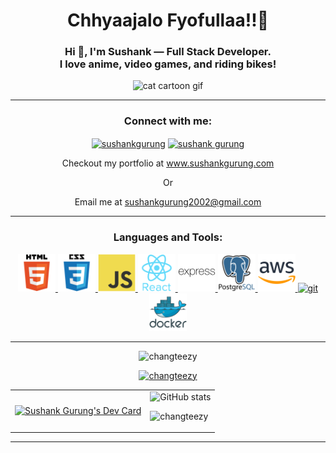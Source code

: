 <h1 align="center">Chhyaajalo Fyofullaa!!🙏</h1>

<h3 align="center">Hi 👋, I'm Sushank — Full Stack Developer. <br> I love anime, video games, and riding bikes!</h3>

<p align="center">
    <img src="https://media.giphy.com/media/1tTeNNilc8XAdlZTdV/giphy.gif" width="480" height="485" alt="cat cartoon gif"/>
</p>

<hr/>

<div align="center">
    <h3>Connect with me:</h3>
    <p>
        <a href="https://twitter.com/sushankgurung" target="blank"><img align="center" src="https://raw.githubusercontent.com/rahuldkjain/github-profile-readme-generator/master/src/images/icons/Social/twitter.svg" alt="sushankgurung" height="30" width="40" /></a>
        <a href="https://linkedin.com/in/sushank-gurung" target="blank"><img align="center" src="https://raw.githubusercontent.com/rahuldkjain/github-profile-readme-generator/master/src/images/icons/Social/linked-in-alt.svg" alt="sushank gurung" height="30" width="40" /></a>
    </p>
    <p>
        Checkout my portfolio at <a href="https://www.sushankgurung.com" target="_blank" rel="noreferrer">www.sushankgurung.com</a>
    </p>
    <p>Or</p>
    <p>
        Email me at <a href="mailto:sushankgurung2002@gmail.com">sushankgurung2002@gmail.com</a>
    </p>
</div>

<hr/>

<div align="center">
    <h3>Languages and Tools:</h3>
    <p>
        <a href="https://www.w3.org/html/" target="_blank" rel="noreferrer">
            <img src="https://raw.githubusercontent.com/devicons/devicon/master/icons/html5/html5-original-wordmark.svg" alt="html5" width="60" height="60"/>
        </a>
        <a href="https://www.w3schools.com/css/" target="_blank" rel="noreferrer">
            <img src="https://raw.githubusercontent.com/devicons/devicon/master/icons/css3/css3-original-wordmark.svg" alt="css3" width="60" height="60"/>
        </a>
        <a href="https://developer.mozilla.org/en-US/docs/Web/JavaScript" target="_blank" rel="noreferrer">
            <img src="https://raw.githubusercontent.com/devicons/devicon/master/icons/javascript/javascript-original.svg" alt="javascript" width="60" height="60"/>
        </a>
        <a href="https://reactjs.org/" target="_blank" rel="noreferrer">
            <img src="https://raw.githubusercontent.com/devicons/devicon/master/icons/react/react-original-wordmark.svg" alt="react" width="60" height="60"/>
        </a>
        <a href="https://expressjs.com" target="_blank" rel="noreferrer">
            <img src="https://raw.githubusercontent.com/devicons/devicon/master/icons/express/express-original-wordmark.svg" alt="express" width="60" height="60"/>
        </a>
        <a href="https://www.postgresql.org" target="_blank" rel="noreferrer">
            <img src="https://raw.githubusercontent.com/devicons/devicon/master/icons/postgresql/postgresql-original-wordmark.svg" alt="postgresql" width="60" height="60"/>
        </a>
        <a href="https://aws.amazon.com" target="_blank" rel="noreferrer">
            <img src="https://raw.githubusercontent.com/devicons/devicon/master/icons/amazonwebservices/amazonwebservices-original-wordmark.svg" alt="aws" width="60" height="60"/>
        </a>
        <a href="https://git-scm.com/" target="_blank" rel="noreferrer">
            <img src="https://www.vectorlogo.zone/logos/git-scm/git-scm-icon.svg" alt="git" width="60" height="60"/>
        </a>
        <a href="https://docker.com" target="_blank" rel="noreferrer">
            <img src="https://raw.githubusercontent.com/devicons/devicon/master/icons/docker/docker-original-wordmark.svg" alt="docker" width="60" height="60"/>
        </a>
    </p>
</div>

<hr/>

<p align="center"> <img src="https://komarev.com/ghpvc/?username=changteezy&label=Profile%20views&color=0e75b6&style=flat" alt="changteezy" /> </p>

<p align="center"> <a href="https://github.com/ryo-ma/github-profile-trophy"><img src="https://github-profile-trophy.vercel.app/?username=changteezy" alt="changteezy" /></a> </p>

<div align="center">
    <table>
        <tr>
            <td>
                <a href="https://app.daily.dev/changteezy">
                    <img src="https://api.daily.dev/devcards/v2/7o3Iyhf82kYr3dHqWJUul.png?r=u0n&type=default" width="356" alt="Sushank Gurung's Dev Card"/>
                </a>
            </td>
            <td>
                <img src="https://github-readme-stats.vercel.app/api?username=changteezy&show_icons=true&locale=en" alt="GitHub stats" width="356" />
                <p><img src="https://github-readme-streak-stats.herokuapp.com/?user=changteezy&" alt="changteezy" /></p>
            </td>
        </tr>
    </table>
</div>

<hr/>
